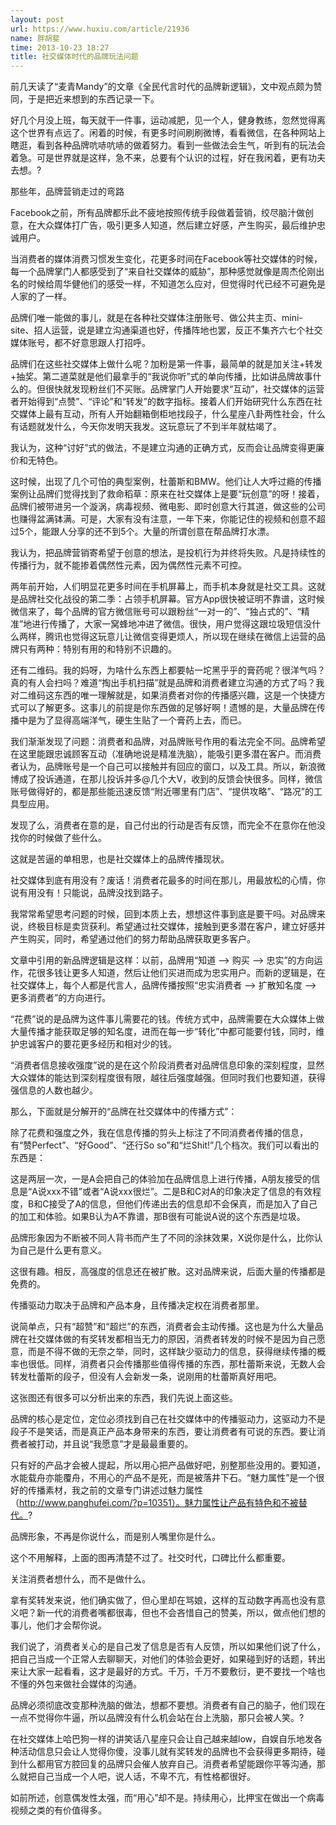 ```yaml
---
layout: post
url: https://www.huxiu.com/article/21936
name: 胖胡斐
time: 2013-10-23 18:27
title: 社交媒体时代的品牌玩法问题
---
```

前几天读了“麦青Mandy”的文章《全民代言时代的品牌新逻辑》，文中观点颇为赞同，于是把近来想到的东西记录一下。

好几个月没上班，每天就干一件事，运动减肥，见一个人，健身教练，忽然觉得离这个世界有点远了。闲着的时候，有更多时间刷刷微博，看看微信，在各种网站上瞎逛，看到各种品牌吭哧吭哧的做着努力。看到一些做法会生气，听到有的玩法会着急。可是世界就是这样，急不来，总要有个认识的过程，好在我闲着，更有功夫去想。?

那些年，品牌营销走过的弯路

Facebook之前，所有品牌都乐此不疲地按照传统手段做着营销，绞尽脑汁做创意，在大众媒体打广告，吸引更多人知道，然后建立好感，产生购买，最后维护忠诚用户。

当消费者的媒体消费习惯发生变化，花更多时间在Facebook等社交媒体的时候，每一个品牌掌门人都感受到了“来自社交媒体的威胁”，那种感觉就像是周杰伦刚出名的时候给周华健他们的感受一样，不知道怎么应对，但觉得时代已经不可避免是人家的了一样。

品牌们唯一能做的事儿，就是在各种社交媒体注册账号、做公共主页、mini-site、招人运营，说是建立沟通渠道也好，传播阵地也罢，反正不集齐六七个社交媒体账号，都不好意思跟人打招呼。

品牌们在这些社交媒体上做什么呢？加粉是第一件事，最简单的就是加关注+转发+抽奖。第二道菜就是他们最拿手的“我说你听”式的单向传播，比如讲品牌故事什么的。但很快就发现粉丝们不买账。品牌掌门人开始要求“互动”，社交媒体的运营者开始得到“点赞”、“评论”和“转发”的数字指标。接着人们开始研究什么东西在社交媒体上最有互动，所有人开始翻箱倒柜地找段子，什么星座八卦两性社会，什么有话题就发什么，今天你发明天我发。这玩意玩了不到半年就枯竭了。

我认为，这种“讨好”式的做法，不是建立沟通的正确方式，反而会让品牌变得更廉价和无特色。

这时候，出现了几个可怕的典型案例，杜蕾斯和BMW。他们让人大呼过瘾的传播案例让品牌们觉得找到了救命稻草：原来在社交媒体上是要“玩创意”的呀！接着，品牌们被带进另一个漩涡，病毒视频、微电影、即时创意大行其道，做这些的公司也赚得盆满钵满。可是，大家有没有注意，一年下来，你能记住的视频和创意不超过5个，能跟人分享的还不到5个。大量的所谓创意在帮品牌打水漂。

我认为，把品牌营销寄希望于创意的想法，是投机行为并终将失败。凡是持续性的传播行为，就不能掺着偶然性元素，因为偶然性元素不可控。

两年前开始，人们明显花更多时间在手机屏幕上，而手机本身就是社交工具。这就是品牌社交化战役的第二季：占领手机屏幕。官方App很快被证明不靠谱，这时候微信来了，每个品牌的官方微信账号可以跟粉丝“一对一的”、“独占式的”、“精准”地进行传播了，大家一窝蜂地冲进了微信。很快，用户觉得这跟垃圾短信没什么两样，腾讯也觉得这玩意儿让微信变得更烦人，所以现在继续在微信上运营的品牌只有两种：特别有用的和特别不识趣的。

还有二维码。我的妈呀，为啥什么东西上都要帖一坨黑乎乎的膏药呢？很洋气吗？真的有人会扫吗？难道“掏出手机扫描”就是品牌和消费者建立沟通的方式了吗？我对二维码这东西的唯一理解就是，如果消费者对你的传播感兴趣，这是一个快捷方式可以了解更多。这事儿的前提是你东西做的足够好啊！遗憾的是，大量品牌在传播中是为了显得高端洋气，硬生生贴了一个膏药上去，而已。

我们渐渐发现了问题：消费者和品牌，对品牌账号作用的看法完全不同。品牌希望在这里能跟忠诚顾客互动（准确地说是精准洗脑），能吸引更多潜在客户。而消费者认为，品牌账号是一个自己可以接触并有回应的窗口，以及工具。所以，新浪微博成了投诉通道，在那儿投诉并多@几个大V，收到的反馈会快很多。同样，微信账号做得好的，都是那些能迅速反馈“附近哪里有门店”、“提供攻略”、“路况”的工具型应用。

发现了么，消费者在意的是，自己付出的行动是否有反馈，而完全不在意你在他没找你的时候做了些什么。

这就是苦逼的单相思，也是社交媒体上的品牌传播现状。

社交媒体到底有用没有？废话！消费者花最多的时间在那儿，用最放松的心情，你说有用没有！只能说，品牌没找到路子。

我常常希望思考问题的时候，回到本质上去，想想这件事到底是要干吗。对品牌来说，终极目标是卖货获利。希望通过社交媒体，接触到更多潜在客户，建立好感并产生购买，同时，希望通过他们的努力帮助品牌获取更多客户。

文章中引用的新品牌逻辑是这样：以前，品牌用“知道 –> 购买 –> 忠实”的方向运作，花很多钱让更多人知道，然后让他们买进而成为忠实用户。而新的逻辑是，在社交媒体上，每个人都是代言人，品牌传播按照“忠实消费者 –> 扩散知名度 –> 更多消费者”的方向进行。

“花费”说的是品牌为这件事儿需要花的钱。传统方式中，品牌需要在大众媒体上做大量传播才能获取足够的知名度，进而在每一步“转化”中都可能要付钱，同时，维护忠诚客户的要花更多经历和相对少的钱。

“消费者信息接收强度”说的是在这个阶段消费者对品牌信息印象的深刻程度，显然大众媒体的能达到深刻程度很有限，越往后强度越强。但同时我们也要知道，获得强信息的人数也越少。

那么，下面就是分解开的“品牌在社交媒体中的传播方式”：

除了花费和强度之外，我在信息传播的剪头上标注了不同消费者传播的信息，有“赞Perfect”、“好Good”、“还行So so”和“烂Shit!”几个档次。我们可以看出的东西是：

这是两层一次，一是A会把自己的体验加在品牌信息上进行传播，A朋友接受的信息是“A说xxx不错”或者“A说xxx很烂”。二是B和C对A的印象决定了信息的有效程度，B和C接受了A的信息，但他们传递出去的信息却不会保真，而是加入了自己的加工和体验。如果B认为A不靠谱，那B很有可能说A说的这个东西是垃圾。

品牌形象因为不断被不同人背书而产生了不同的涂抹效果，X说你是什么，比你认为自己是什么更有意义。

这很有趣。相反，高强度的信息还在被扩散。这对品牌来说，后面大量的传播都是免费的。

传播驱动力取决于品牌和产品本身，且传播决定权在消费者那里。

说简单点，只有“超赞”和“超烂”的东西，消费者会主动传播。这也是为什么大量品牌在社交媒体做的有奖转发都相当无力的原因，消费者转发的时候不是因为自己愿意，而是不得不做的无奈之举，同时，这样缺少驱动力的信息，获得继续传播的概率也很低。同样，消费者只会传播那些值得传播的东西，那杜蕾斯来说，无数人会转发杜蕾斯的段子，但没有人会新发一条，说刚用的杜蕾斯真好用吧。

这张图还有很多可以分析出来的东西，我们先说上面这些。

品牌的核心是定位，定位必须找到自己在社交媒体中的传播驱动力，这驱动力不是段子不是笑话，而是真正产品本身带来的东西，要让消费者有可说的东西。要让消费者被打动，并且说“我愿意”才是最最重要的。

只有好的产品才会被人提起，所以用心把产品做好吧，别整那些没用的。要知道，水能载舟亦能覆舟，不用心的产品不是死，而是被落井下石。“魅力属性”是一个很好的传播素材，我之前的文章专门讲述过魅力属性（http://www.panghufei.com/?p=10351）。魅力属性让产品有特色和不被替代。?

品牌形象，不再是你说什么，而是别人嘴里你是什么。

这个不用解释，上面的图再清楚不过了。社交时代，口碑比什么都重要。

关注消费者想什么，而不是做什么。

拿有奖转发来说，他们确实做了，但心里却在骂娘，这样的互动数字再高也没有意义吧？新一代的消费者嘴都很毒，但也不会吝惜自己的赞美，所以，做点他们想的事儿，他们才会帮你说。

我们说了，消费者关心的是自己发了信息是否有人反馈，所以如果他们说了什么，把自己当成一个正常人去聊聊天，对他们的体验会更好，如果碰到好的话题，转出来让大家一起看看，这才是最好的方式。千万，千万不要敷衍，更不要找一个啥也不懂的外包来做社会媒体的沟通。

品牌必须彻底改变那种洗脑的做法，想都不要想。消费者有自己的脑子，他们现在一点不觉得你牛逼，所以品牌没有什么机会站在台上洗脑，那只会被人笑。?

在社交媒体上哈巴狗一样的讲笑话八星座只会让自己越来越low，自娱自乐地发各种活动信息只会让人觉得你傻，没事儿就有奖转发的品牌也不会获得更多期待，碰到什么都用官方腔回复的品牌只会催人放弃自己。消费者希望能跟你平等沟通，那么就把自己当成一个人吧，说人话，不卑不亢，有性格都很好。

如前所述，创意偶发性太强，而“用心”却不是。持续用心，比押宝在做出一个病毒视频之类的有价值得多。

